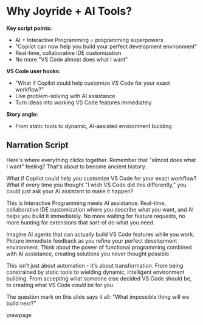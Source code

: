# Why Joyride + AI Tools?

**Key script points:**
- AI + Interactive Programming = programming superpowers
- "Copilot can now help you build your perfect development environment"
- Real-time, collaborative IDE customization
- No more "VS Code almost does what I want"

**VS Code user hooks:**
- "What if Copilot could help customize VS Code for your exact workflow?"
- Live problem-solving with AI assistance
- Turn ideas into working VS Code features immediately

**Story angle:**
- From static tools to dynamic, AI-assisted environment building

## Narration Script

Here's where everything clicks together. Remember that "almost does what I want" feeling? That's about to become ancient history.

What if Copilot could help you customize VS Code for your exact workflow? What if every time you thought "I wish VS Code did this differently," you could just ask your AI assistant to make it happen?

This is Interactive Programming meets AI assistance. Real-time, collaborative IDE customization where you describe what you want, and AI helps you build it immediately. No more waiting for feature requests, no more hunting for extensions that sort-of do what you need.

Imagine AI agents that can actually build VS Code features while you work. Picture immediate feedback as you refine your perfect development environment. Think about the power of functional programming combined with AI assistance, creating solutions you never thought possible.

This isn't just about automation - it's about transformation. From being constrained by static tools to wielding dynamic, intelligent environment building. From accepting what someone else decided VS Code should be, to creating what VS Code *could* be for you.

The question mark on this slide says it all: "What impossible thing will we build next?"

\newpage
